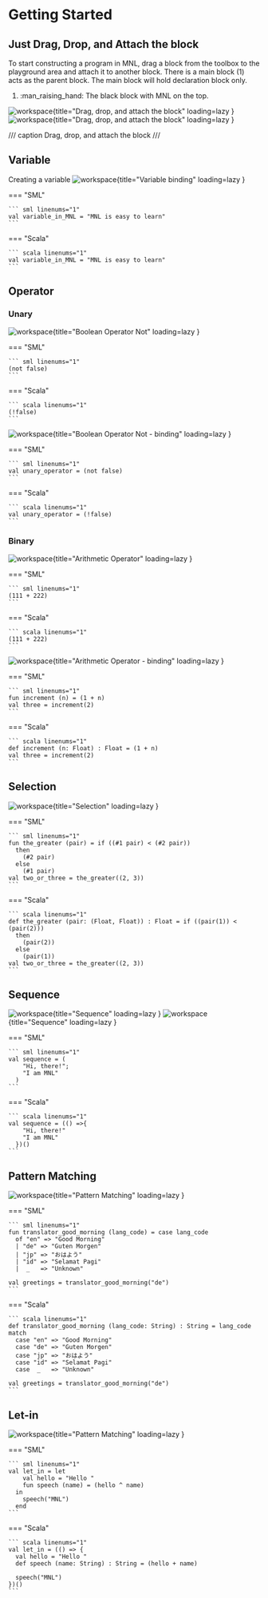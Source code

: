 # Getting Started

## Just Drag, Drop, and Attach the block

<div class="annotate" markdown>

To start constructing a program in MNL, drag a block from the toolbox to the playground area and attach it to another block.
There is a main block (1) acts as the parent block. The main block will hold declaration block only.

</div>

1.  :man_raising_hand: The black block with MNL on the top.

![workspace](assets/images/drag_light.png#only-light){title="Drag, drop, and attach the block" loading=lazy }
![workspace](assets/images/drag_dark.png#only-dark){title="Drag, drop, and attach the block" loading=lazy }

/// caption
Drag, drop, and attach the block
///


## Variable

Creating a variable 
![workspace](assets/images/variable_binding.png){title="Variable binding" loading=lazy }

=== "SML"

    ``` sml linenums="1"
    val variable_in_MNL = "MNL is easy to learn"
    ```

=== "Scala"

    ``` scala linenums="1"
    val variable_in_MNL = "MNL is easy to learn"
    ```

## Operator

### Unary
![workspace](assets/images/unary_operator_boolean.png){title="Boolean Operator Not" loading=lazy }

=== "SML"

    ``` sml linenums="1"
    (not false)
    ```

=== "Scala"

    ``` scala linenums="1"
    (!false)
    ```

![workspace](assets/images/unary_operator_boolean_binding.png){title="Boolean Operator Not - binding" loading=lazy }

=== "SML"

    ``` sml linenums="1"
    val unary_operator = (not false)
    ```

=== "Scala"

    ``` scala linenums="1"
    val unary_operator = (!false)
    ```

### Binary
![workspace](assets/images/binary_operator_arithmetic.png){title="Arithmetic Operator" loading=lazy }

=== "SML"

    ``` sml linenums="1"
    (111 + 222)
    ```

=== "Scala"

    ``` scala linenums="1"
    (111 + 222)
    ```

![workspace](assets/images/binary_operator_binding.png){title="Arithmetic Operator - binding" loading=lazy }

=== "SML"

    ``` sml linenums="1"
    fun increment (n) = (1 + n)
    val three = increment(2)
    ```

=== "Scala"

    ``` scala linenums="1"
    def increment (n: Float) : Float = (1 + n)
    val three = increment(2)
    ```


## Selection
![workspace](assets/images/selection.png){title="Selection" loading=lazy }

=== "SML"

    ``` sml linenums="1"
    fun the_greater (pair) = if ((#1 pair) < (#2 pair))
      then
        (#2 pair)
      else
        (#1 pair)
    val two_or_three = the_greater((2, 3))
    ```

=== "Scala"

    ``` scala linenums="1"
    def the_greater (pair: (Float, Float)) : Float = if ((pair(1)) < (pair(2)))
      then
        (pair(2))
      else
        (pair(1))
    val two_or_three = the_greater((2, 3))
    ```


## Sequence
![workspace](assets/images/sequence_light.png#only-light){title="Sequence" loading=lazy }
![workspace](assets/images/sequence_dark.png#only-dark){title="Sequence" loading=lazy }

=== "SML"

    ``` sml linenums="1"
    val sequence = (
        "Hi, there!";
        "I am MNL"
      )
    ```

=== "Scala"

    ``` scala linenums="1"
    val sequence = (() =>{
        "Hi, there!"
        "I am MNL"
      })()
    ```

## Pattern Matching
![workspace](assets/images/pattern_matching.png){title="Pattern Matching" loading=lazy }

=== "SML"

    ``` sml linenums="1"
    fun translator_good_morning (lang_code) = case lang_code
      of "en" => "Good Morning"
      | "de" => "Guten Morgen"
      | "jp" => "おはよう"
      | "id" => "Selamat Pagi"
      |  _   => "Unknown"

    val greetings = translator_good_morning("de")
    ```

=== "Scala"

    ``` scala linenums="1"
    def translator_good_morning (lang_code: String) : String = lang_code match
      case "en" => "Good Morning"
      case "de" => "Guten Morgen"
      case "jp" => "おはよう"
      case "id" => "Selamat Pagi"
      case  _   => "Unknown"

    val greetings = translator_good_morning("de")
    ```

## Let-in
![workspace](assets/images/let_in.png){title="Pattern Matching" loading=lazy }

=== "SML"

    ``` sml linenums="1"
    val let_in = let
        val hello = "Hello "
        fun speech (name) = (hello ^ name)
      in
        speech("MNL")
      end
    ```

=== "Scala"

    ``` scala linenums="1"
    val let_in = (() => {
      val hello = "Hello "
      def speech (name: String) : String = (hello + name)

      speech("MNL")
    })()
    ```
